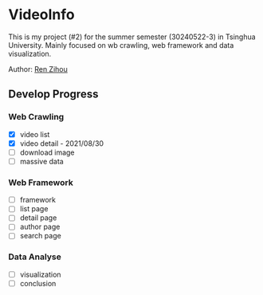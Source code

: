 # VideoInfo

This is my project (#2) for the summer semester (30240522-3) in Tsinghua University. Mainly focused on wb crawling, web framework and data visualization.

Author: [Ren Zihou](https://github.com/RenZihou)

## Develop Progress

### Web Crawling

- [x] video list
- [x] video detail - 2021/08/30
- [ ] download image
- [ ] massive data

### Web Framework

- [ ] framework
- [ ] list page
- [ ] detail page
- [ ] author page
- [ ] search page

### Data Analyse

- [ ] visualization
- [ ] conclusion
